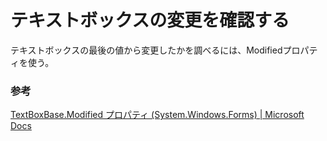 # テキストボックスの変更を確認する

テキストボックスの最後の値から変更したかを調べるには、Modifiedプロパティを使う。

### 参考

[TextBoxBase\.Modified プロパティ (System\.Windows\.Forms\) \| Microsoft Docs](https://docs.microsoft.com/ja-jp/dotnet/api/system.windows.forms.textboxbase.modified?view=net-5.0)